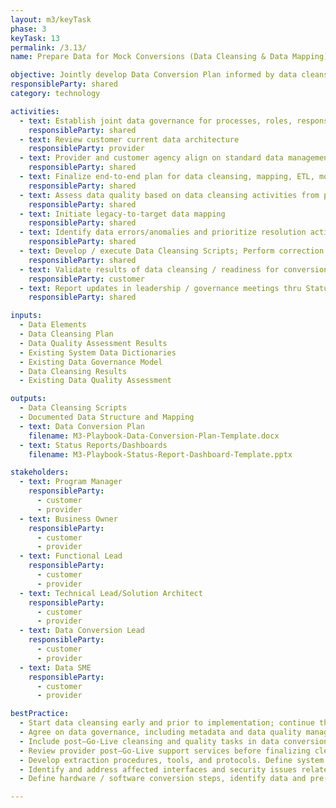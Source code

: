 ```yaml
---
layout: m3/keyTask
phase: 3
keyTask: 13
permalink: /3.13/
name: Prepare Data for Mock Conversions (Data Cleansing & Data Mapping)

objective: Jointly develop Data Conversion Plan informed by data cleansing; execute plan to address potential conversion issues.
responsibleParty: shared
category: technology

activities: 
  - text: Establish joint data governance for processes, roles, responsibilities, standards for cleansing & mapping
    responsibleParty: shared
  - text: Review customer current data architecture
    responsibleParty: provider
  - text: Provider and customer agency align on standard data management practices
    responsibleParty: shared
  - text: Finalize end-to-end plan for data cleansing, mapping, ETL, mock conversion, conversion, & validation.
    responsibleParty: shared
  - text: Assess data quality based on data cleansing activities from prior phase against defined criteria
    responsibleParty: shared
  - text: Initiate legacy-to-target data mapping 
    responsibleParty: shared
  - text: Identify data errors/anomalies and prioritize resolution activities
    responsibleParty: shared
  - text: Develop / execute Data Cleansing Scripts; Perform correction / updating, manually if needed
    responsibleParty: shared
  - text: Validate results of data cleansing / readiness for conversion based on data quality criteria and metrics
    responsibleParty: customer
  - text: Report updates in leadership / governance meetings thru Status Reports/Dashboards
    responsibleParty: shared

inputs:
  - Data Elements
  - Data Cleansing Plan
  - Data Quality Assessment Results
  - Existing System Data Dictionaries
  - Existing Data Governance Model
  - Data Cleansing Results
  - Existing Data Quality Assessment

outputs:
  - Data Cleansing Scripts
  - Documented Data Structure and Mapping 
  - text: Data Conversion Plan 
    filename: M3-Playbook-Data-Conversion-Plan-Template.docx
  - text: Status Reports/Dashboards
    filename: M3-Playbook-Status-Report-Dashboard-Template.pptx

stakeholders:
  - text: Program Manager
    responsibleParty:
      - customer
      - provider
  - text: Business Owner
    responsibleParty:
      - customer
      - provider
  - text: Functional Lead
    responsibleParty:
      - customer
      - provider
  - text: Technical Lead/Solution Architect
    responsibleParty:
      - customer
      - provider
  - text: Data Conversion Lead
    responsibleParty:
      - customer
      - provider
  - text: Data SME
    responsibleParty:
      - customer
      - provider

bestPractice:
  - Start data cleansing early and prior to implementation; continue throughout to ensure readiness
  - Agree on data governance, including metadata and data quality management
  - Include post–Go-Live cleansing and quality tasks in data conversion strategy, schedule, and resourcing
  - Review provider post–Go-Live support services before finalizing cleansing metrics
  - Develop extraction procedures, tools, and protocols. Define system structure, major components, and type of conversion effort.
  - Identify and address affected interfaces and security issues related to conversion efforts.
  - Define hardware / software conversion steps, identify data and pre-conversion requirements, establish data quality assurance controls for conversion.

---
```

